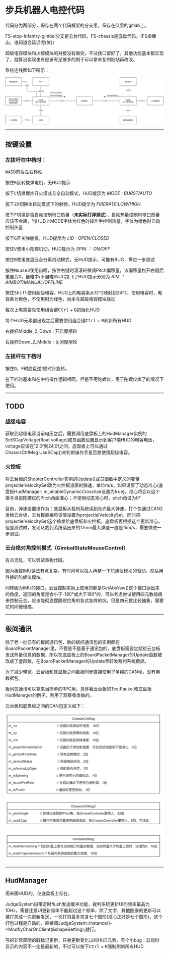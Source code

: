 # 步兵机器人电控代码

代码分为两部分，保存在两个代码框架的分支里，保存在队里的gitlab上。

FS-stop-Infantry-gimbal分支是云台代码，FS-chassis是底盘代码。(FS指佛山，谁知道会延迟呢(笑))

超级电容模块和火控模块的对接没有做完，不过接口留好了，其他功能基本都实现了，就算没实现也有应该有足够多的例子可以拿来复制粘贴再改改。

系统连线图如下所示：

![ModuleConnection](./img/ModuleConnection.png)

---

## 按键设置

### 左拨杆在中档时：

<kbd>WASD</kbd>前后左右移动

按住<kbd>R</kbd>反转拨弹电机，无HUD提示

按下<kbd>C</kbd>切换爆炸开火模式与全自动模式，HUD提示为 *MODE : BURST/AUTO*

按下<kbd>Z</kbd><kbd>X</kbd>切换全自动模式下的射频，HUD提示为 *FIRERATE:LOW/HIGH*

按下<kbd>F</kbd>切换是否自动控制枪口热量（**未实际打弹测试**），自动热量控制时枪口热量应该不会超，当HUD上MODE字体为红色时操作手控制热量，字体为绿色时自动控制热量

按下<kbd>G</kbd>开关弹舱盖，HUD提示为 *LID : OPEN/CLOSED*

按住<kbd>V</kbd>使用小陀螺机动，HUD提示为 *SPIN ： ON/OFF*

按住<kbd>B</kbd>使用底盘云台分离机动模式，无HUD提示，可能有BUG，需进一步测试

按住<kbd>Mouse2</kbd>使用自瞄，按住右键时滚滚轮微调Pitch偏移量，该偏移量松开右键后重置为0，自瞄中/不自喵/NUC跑飞了HUD提示分别为 *AIM ： AIMBOT/MANUAL/OFFLINE*

按住<kbd>Shift</kbd>使用超级电容，HUD上的电容条从12^2映射到24^2，使用电容时，电容条为橙色，不使用时为绿色，尚未与超级电容模块联动

每次上电需要先使用组合键<kbd>Ctrl</kbd> + <kbd>Q</kbd>初始化HUD

每个HUD元素都出现之后需要使用组合键<kbd>Ctrl</kbd> + <kbd>R</kbd>刷新所有HUD

右拨杆Middle_2_Down : 开启摩擦轮

右拨杆Down_2_Middle : 关闭摩擦轮

### 左拨杆在下档时

按住<kbd>Q</kbd>，<kbd>E</kbd>时底盘逆/顺时针旋转。

在下档时基本和在中档操作逻辑相同，但是不用陀螺仪，用于陀螺仪疯了的情况下使用。

---

## TODO

### 超级电容

获取到超级电容当前电压之后，需要调用底盘板上的HudManager实例的SetSCapVoltage(float voltage)成员函数设置显示到客户端HUD的电容电压，voltage应该在12.0f到24.0f之间。底盘板上可以通过ChassisCtrlMsg.UseSCap()来判断操作手是否想使用超级电容。

### 火控板

将云台板的ShooterController实例的Updata()成员函数中定义的变量projectielVelocitySet改为火控板设置的弹速，单位m/s，如果设置了动态准心(底盘板HudManager::m_enableDynamicCrosshair设置为true)，准心将会以这个值与当前陀螺仪的Pitch角画准心；不使用动态准心时，pitch角设为0°

目前，弹速设置操作为：底盘板从裁判系统读到允许最大弹速，打个包通过CAN2发给云台板，云台板直接将该值设置为projectielVelocitySet，同时把projectielVelocitySet这个值发给底盘板和火控板，底盘板再根据这个更新准心。但是测试时，发现从裁判系统读出来的17mm最大弹速一直是15m/s，需要做进一步测试。

### 云台绝对角控制模式（GimbalStateMouseControl）

有点混乱，可以尝试重构代码。

因为板载IMU读法有点复杂，有时间可以找人再整一下陀螺仪模块的驱动，然后用外接的陀螺仪模块。

同样因为IMU的接口，云台控制实际上使用的都是GetAbsYaw()这个接口读出来的角度，返回的角度是会小于-180°或大于180°的，可以考虑尝试使用四元数插值来控制云台，应该能彻底摆脱欧拉角的各式各样的坑。但是四元数比较抽象，需要花时间慢慢搞。

---

## 板间通讯

除了老一批已有的板间通讯包，新的板间通讯包的实例都在BoardPacketManager里，不管是不是基于通讯包的，底盘板需要定期给云台板发送热量信息的数据，所以在底盘板上的BoardPacketManager的Update函数被改成了虚函数，在BoardPacketManager的Update里转发裁判系统数据。

为了减少带宽，云台板和底盘板之间数据同步直接使用了单纯的CAN帧，没有用数据包。

板间包通讯可以拿来当简单的RPC用，具体看云台板的TestPacket和底盘板HudManager的例子，利用了观察者类做的。

云台板和底盘板之间的CAN包定义如下：

![CanMsg](./img/CanMsg.png)

---

## HudManager

用来画HUD的，仅底盘板上存在。

JudgeSystem自带定时flush发送缓冲功能，裁判系统更新UI的频率最高为10Hz，需要注意UI更新频率不能超过这个频率，除了文字，其他图像的更新可以被打包成一次更新发送，一次打包最多包含七个图形(准心正好是七个图形)，这个打包过程是自动的，直接调JudgeSystem::Instance()->ModfiyCharOnClient(&shapeSetting);就行。

写的非常简陋的脏标记更新，只会更新变化过的HUD元素，有个小bug：启动时显示的内容不一定是最新的，不过可以按下<kbd>Ctrl</kbd> + <kbd>R</kbd>强制刷新所有HUD
